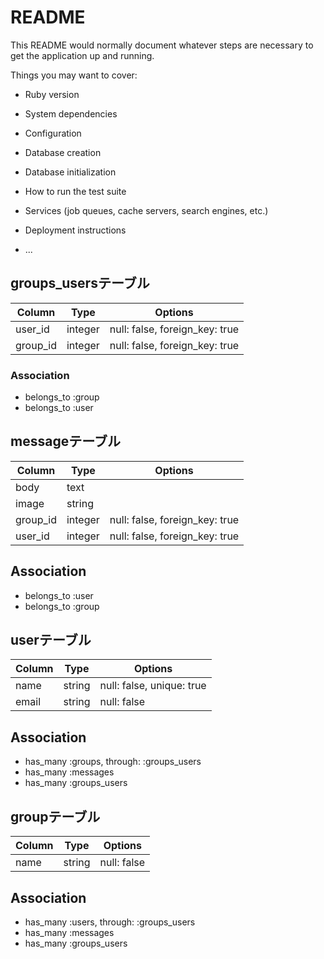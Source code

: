 # README

This README would normally document whatever steps are necessary to get the
application up and running.

Things you may want to cover:

* Ruby version

* System dependencies

* Configuration

* Database creation

* Database initialization

* How to run the test suite

* Services (job queues, cache servers, search engines, etc.)

* Deployment instructions

* ...

## groups_usersテーブル

|Column|Type|Options|
|------|----|-------|
|user_id|integer|null: false, foreign_key: true|
|group_id|integer|null: false, foreign_key: true|

### Association
- belongs_to :group
- belongs_to :user

## messageテーブル
|Column|Type|Options|
|------|----|-------|
|body|text||
|image|string||
|group_id|integer|null: false, foreign_key: true|
|user_id|integer|null: false, foreign_key: true|
## Association
- belongs_to :user
- belongs_to :group

## userテーブル
|Column|Type|Options|
|------|----|-------|
|name|string|null: false, unique: true|
|email|string|null: false|
## Association
- has_many :groups, through: :groups_users
- has_many :messages
- has_many :groups_users

## groupテーブル
|Column|Type|Options|
|------|----|-------|
|name|string|null: false|
## Association
- has_many :users, through: :groups_users
- has_many :messages
- has_many :groups_users

